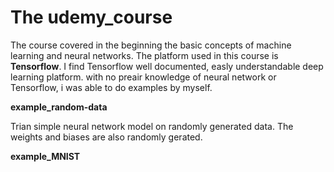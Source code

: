 # The udemy_course
The course covered in the beginning the basic concepts of machine learning and neural networks. The platform used in this course is **Tensorflow**. I find Tensorflow well documented, easly understandable deep learning platform. with no preair knowledge of neural network or Tensorflow, i was able to do examples by myself. 

**example_random-data**

Trian simple neural network model on randomly generated data. The weights and biases are also randomly gerated. 

**example_MNIST**

